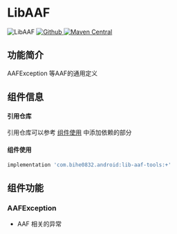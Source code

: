 # LibAAF

![LibAAF](https://img.shields.io/badge/AndroidAppFactory-LibAAF-brightgreen)
[ ![Github](https://img.shields.io/badge/Github-LibAAF-brightgreen?style=social) ](https://github.com/bihe0832/AndroidAppFactory/tree/master/LibAAF)
[ ![Maven Central](https://img.shields.io/maven-central/v/com.bihe0832.android/lib-aaf-tools) ](https://search.maven.org/artifact/com.bihe0832.android/lib-aaf-tools)

## 功能简介

AAFException 等AAF的通用定义
 
## 组件信息

#### 引用仓库

引用仓库可以参考 [组件使用](./../start.md) 中添加依赖的部分

#### 组件使用

```groovy
implementation 'com.bihe0832.android:lib-aaf-tools:+'
```

## 组件功能

### AAFException

- AAF 相关的异常